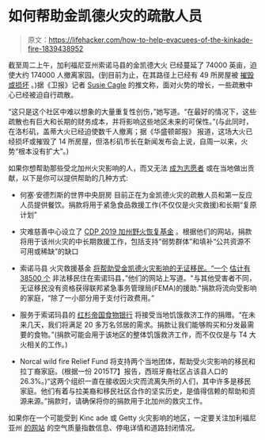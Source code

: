 # 如何帮助金凯德火灾的疏散人员

> 原文：<https://lifehacker.com/how-to-help-evacuees-of-the-kinkade-fire-1839438952>

截至周二上午，加利福尼亚州索诺马县的金凯德大火 已经蔓延了 74000 英亩，迫使大约 174000 人撤离家园。(到目前为止，在其路径上已经有 49 所房屋被 [摧毁或损坏](https://www.sfchronicle.com/california-wildfires/article/Kincade-Fire-Homes-burning-in-Sonoma-County-as-14559121.php) 。)据《卫报》记者 [Susie Cagle](https://twitter.com/susie_c/status/1188444707635908608) 的推文称，面对火势的增长，一些疏散中心已经被迫自行疏散。



“这只是这个社区中难以想象的大量重复性创伤，”她写道。“在最好的情况下，这些疏散也有巨大和长期的财务成本，并将影响这些地区未来的可保性。”(与此同时，在洛杉矶，盖蒂大火已经迫使数千人撤离；据《华盛顿邮报》 报道，这场大火已经损坏或摧毁了 14 所房屋，但洛杉矶市长在新闻发布会上说，自周一以来，火势“根本没有扩大”。)

如果你想帮助那些受北加州火灾影响的人，而又无法 [成为志愿者](https://twitter.com/TylerFlorence/status/1188681683530182656) 或在当地做出贡献，以下是你可以提供帮助的几种方式:

*   何塞·安德烈斯的世界中央厨房 目前正在为金凯德火灾的疏散人员和第一反应人员提供餐饮。捐款将用于紧急食品救援工作(不仅仅是火灾救援)和长期“复原计划”

*   灾难慈善中心设立了 [CDP 2019 加州野火恢复基金](https://disasterphilanthropy.org/cdp-fund/cdp-2019-california-wildfires-recovery-fund/) 。根据他们的网站，捐款将用于该州火灾的中长期救援工作，包括支持“弱势群体”和填补“公共资源不可用或稀缺”的缺口
*   索诺马县 火灾救援基金 [将帮助受金凯德火灾影响的无证移民。“一个](https://undocufund.org/donate/) [估计有 38500 个](http://www.ppic.org/content/pubs/other/1115SMR_appendix.pdf) 非法移民住在索诺玛县，”他们的网站上写道。"与其他受害者不同，无证移民没有资格获得联邦紧急事务管理局(FEMA)的援助."捐款将流向受影响的家庭，“除了一小部分用于支付行政费用。”

*   服务于索诺玛县的 [红杉帝国食物银行](https://interland3.donorperfect.net/weblink/WebLink.aspx?name=redempire&id=89) 将接受当地饥饿救济工作的捐赠。“在未来几天，我们将满足 20 多万名邻居的需求。捐款让我们能够购买和分发最需要的食物。”(捐款可能会用于该地区的整体饥饿救济工作，而不仅仅是与 T4 大火相关的工作。)

*   Norcal wild fire Relief Fund 将支持两个当地团体，帮助受火灾影响的移民和拉丁裔家庭。(根据一份 2015T7】报告，西班牙裔社区占该县人口的 26.3%。)“这两个组织一直在接收因火灾而流离失所的人们，其中许多是移民家庭。他们有着与拉美裔和移民社区合作的坚实历史，是值得信赖的帮助和资源来源。”捐款时，请确保将你的捐款用于北加州的救灾工作。

如果你在一个可能受到 Kinc ade 或 Getty 火灾影响的地区，一定要关注加利福尼亚州 [的网站](http://response.ca.gov/fireincidents.html) 的空气质量指数信息、停电详情和道路封闭情况。